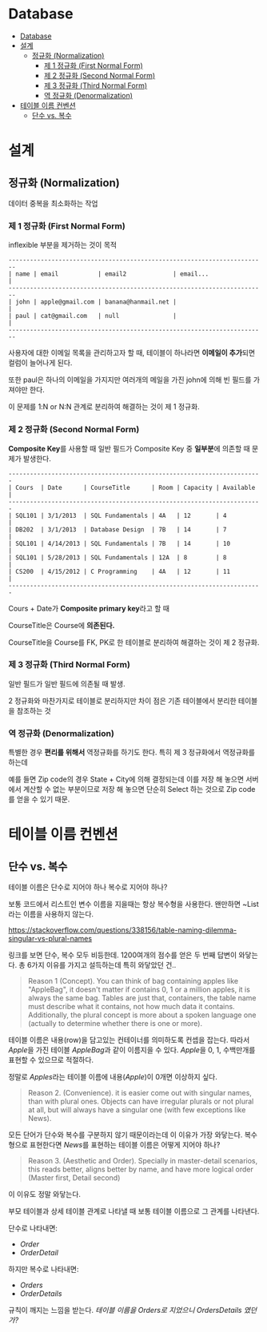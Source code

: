 # Database

<!--toc:start-->
- [Database](#database)
- [설계](#설계)
  - [정규화 (Normalization)](#정규화-normalization)
    - [제 1 정규화 (First Normal Form)](#제-1-정규화-first-normal-form)
    - [제 2 정규화 (Second Normal Form)](#제-2-정규화-second-normal-form)
    - [제 3 정규화 (Third Normal Form)](#제-3-정규화-third-normal-form)
    - [역 정규화 (Denormalization)](#역-정규화-denormalization)
- [테이블 이름 컨벤션](#테이블-이름-컨벤션)
  - [단수 vs. 복수](#단수-vs-복수)
<!--toc:end-->

# 설계

## 정규화 (Normalization)

데이터 중복을 최소화하는 작업

### 제 1 정규화 (First Normal Form)

inflexible 부분을 제거하는 것이 목적

```
------------------------------------------------------------------------
| name | email           | email2             | email...               |
------------------------------------------------------------------------
| john | apple@gmail.com | banana@hanmail.net |                        |
| paul | cat@gmail.com   | null               |                        |
------------------------------------------------------------------------
```

사용자에 대한 이메일 목록을 관리하고자 할 때, 테이블이 하나라면 **이메일이 추가**되면 컬럼이 늘어나게 된다.

또한 paul은 하나의 이메일을 가지지만 여러개의 메일을 가진 john에 의해 빈 필드를 가져야만 한다.

이 문제를 1:N or N:N 관계로 분리하여 해결하는 것이 제 1 정규화.

### 제 2 정규화 (Second Normal Form)

**Composite Key**를 사용할 때 일반 필드가 Composite Key 중 **일부분**에 의존할 때 문제가 발생한다.

```
-----------------------------------------------------------------------
| Cours  | Date      | CourseTitle      | Room | Capacity | Available |
-----------------------------------------------------------------------
| SQL101 | 3/1/2013  | SQL Fundamentals | 4A   | 12       | 4         |
| DB202  | 3/1/2013  | Database Design  | 7B   | 14       | 7         |
| SQL101 | 4/14/2013 | SQL Fundamentals | 7B   | 14       | 10        |
| SQL101 | 5/28/2013 | SQL Fundamentals | 12A  | 8        | 8         |
| CS200  | 4/15/2012 | C Programming    | 4A   | 12       | 11        |
-----------------------------------------------------------------------
```

Cours + Date가 **Composite primary key**라고 할 때

CourseTitle은 Course에 **의존된다.**

CourseTitle을 Course를 FK, PK로 한 테이블로 분리하여 해결하는 것이 제 2 정규화.

### 제 3 정규화 (Third Normal Form)

일반 필드가 일반 필드에 의존될 때 발생.

2 정규화와 마찬가지로 테이블로 분리하지만 차이 점은 기존 테이블에서 분리한 테이블을 참조하는 것

### 역 정규화 (Denormalization)

특별한 경우 **편리를 위해서** 역정규화를 하기도 한다. 특히 제 3 정규화에서 역정규화를 하는데

예를 들면 Zip code의 경우 State + City에 의해 결정되는데
이를 저장 해 놓으면 서버에서 계산할 수 없는 부분이므로 저장 해 놓으면 단순히 Select 하는 것으로
Zip code를 얻을 수 있기 때문.

# 테이블 이름 컨벤션

## 단수 vs. 복수

테이블 이름은 단수로 지어야 하나 복수로 지어야 하나?

보통 코드에서 리스트인 변수 이름을 지을때는 항상 복수형을 사용한다.
왠만하면 ~List 라는 이름을 사용하지 않는다.

https://stackoverflow.com/questions/338156/table-naming-dilemma-singular-vs-plural-names

링크를 보면 단수, 복수 모두 비등한데. 1200여개의 점수를 얻은 두 번째 답변이 와닿는다.
총 6가지 이유를 가지고 설득하는데 특히 와닿았던 건..

> Reason 1 (Concept). You can think of bag containing apples like "AppleBag", it doesn't matter if contains 0, 1 or a million apples, it is always the same bag. Tables are just that, containers, the table name must describe what it contains, not how much data it contains. Additionally, the plural concept is more about a spoken language one (actually to determine whether there is one or more).

테이블 이름은 내용(row)을 담고있는 컨테이너를 의미하도록 컨셉을 잡는다.
따라서 *Apple*을 가진 테이블 *AppleBag*과 같이 이름지을 수 있다.
*Apple*을 0, 1, 수백만개를 표현할 수 있으므로 적절하다.

정말로 *Apples*라는 테이블 이름에 내용(*Apple*)이 0개면 이상하지 싶다.

> Reason 2. (Convenience). it is easier come out with singular names, than with plural ones. Objects can have irregular plurals or not plural at all, but will always have a singular one (with few exceptions like News).

모든 단어가 단수와 복수를 구분하지 않기 때문이라는데 이 이유가 가장 와닿는다.
복수형으로 표현한다면 *News*를 표현하는 테이블 이름은 어떻게 지어야 하나?

> Reason 3. (Aesthetic and Order). Specially in master-detail scenarios, this reads better, aligns better by name, and have more logical order (Master first, Detail second)

이 이유도 정말 와닿는다.

부모 테이블과 상세 테이블 관계로 나타낼 때 보통 테이블 이름으로 그 관계를 나타낸다.

단수로 나타내면:

* *Order*
* *OrderDetail*

하지만 복수로 나타내면:

* *Orders*
* *OrderDetails*

규칙이 깨지는 느낌을 받는다. *테이블 이름을 Orders로 지었으니 OrdersDetails 였던가?*
